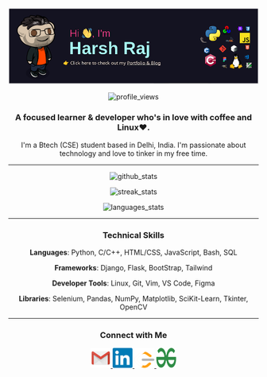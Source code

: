<!-- <p align="center"> <img src="Assets/header.png" alt="header.png" /> </p> -->
<p align="center"> <a href="https://hraj.dev/" target="_blank" rel="noreferrer"> <img src="Assets/header.png" alt="header.png" title="Click here to check out my Portfolio & Blog." /></a> </p>
<p align="center"> <img src="https://komarev.com/ghpvc/?username=harshraj2717&color=fa418b&style=for-the-badge" alt="profile_views" /> </p>

<h3 align="center">A focused learner & developer who's in love with coffee and Linux❤️.</h3>

<p align="center"></em>I'm a Btech (CSE) student based in Delhi, India. I'm passionate about technology and love to tinker in my free time.</p>

---

<p align="center"> <img src="https://github-readme-stats-harshraj2717.vercel.app/api?username=harshraj2717&theme=radical&show_icons=true" alt="github_stats" width=500> </p>

<p align="center"> <img src="https://github-readme-streak-stats.herokuapp.com/?user=harshraj2717&theme=radical" alt="streak_stats" width=500> </p>

<p align="center"> <img src="https://github-readme-stats-harshraj2717.vercel.app/api/top-langs/?username=harshraj2717&layout=compact&theme=radical" alt="languages_stats" width=500> </p>

---

<h3 align="center">Technical Skills</h3>

<p align="center"><strong>Languages</strong>: Python, C/C++, HTML/CSS, JavaScript, Bash, SQL</p>
<p align="center"><strong>Frameworks</strong>: Django, Flask, BootStrap, Tailwind</p>
<p align="center"><strong>Developer Tools</strong>: Linux, Git, Vim, VS Code, Figma</p>
<p align="center"><strong>Libraries</strong>: Selenium, Pandas, NumPy, Matplotlib, SciKit-Learn, Tkinter, OpenCV</p>

---

<h3 align="center">Connect with Me</h3>

<p align="center">
<a href="mailto:harshraj2717@gmail.com" target="_blank" rel="noreferrer"> <img src="Assets/logos/gmail.png" alt="harshraj2717@gmail.com" title="Mail" width="40" height="40"/> </a>
<a href="https://www.linkedin.com/in/harshraj2717/" target="_blank" rel="noreferrer"> <img src="Assets/logos/linkedin.png" alt="LinkedIn" title="LinkedIn" width="40" height="40"/> </a>
<a href="https://www.leetcode.com/harshraj2717/" target="_blank" rel="noreferrer"> <img src="Assets/logos/leetcode.svg" alt="LeetCode" title="LeetCode" width="40" height="40"/> </a>
<a href="https://auth.geeksforgeeks.org/user/harshraj2717/" target="_blank" rel="noreferrer"> <img src="Assets/logos/geeks-for-geeks.svg" alt="Geek For Geeks" title="Geek For Geeks" width="40" height="40"/> </a>
